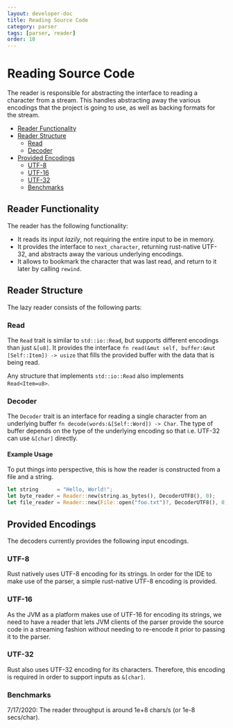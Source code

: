 ```yaml
---
layout: developer-doc
title: Reading Source Code
category: parser
tags: [parser, reader]
order: 10
---
```


# Reading Source Code

The reader is responsible for abstracting the interface to reading a character
from a stream. This handles abstracting away the various encodings that the
project is going to use, as well as backing formats for the stream.

<!-- MarkdownTOC levels="2,3" autolink="true" -->

- [Reader Functionality](#reader-functionality)
- [Reader Structure](#reader-structure)
  - [Read](#read)
  - [Decoder](#decoder)
- [Provided Encodings](#provided-encodings)
  - [UTF-8](#utf-8)
  - [UTF-16](#utf-16)
  - [UTF-32](#utf-32)
  - [Benchmarks](#benchmarks)

<!-- /MarkdownTOC -->

## Reader Functionality

The reader has the following functionality:

- It reads its input _lazily_, not requiring the entire input to be in memory.
- It provides the interface to `next_character`, returning rust-native UTF-32,
  and abstracts away the various underlying encodings.
- It allows to bookmark the character that was last read, and return to it later
  by calling `rewind`.

## Reader Structure

The lazy reader consists of the following parts:

### Read

The `Read` trait is similar to `std::io::Read`, but supports different encodings
than just `&[u8]`. It provides the interface
`fn read(&mut self, buffer:&mut [Self::Item]) -> usize` that fills the provided
buffer with the data that is being read.

Any structure that implements `std::io::Read` also implements `Read<Item=u8>`.

### Decoder

The `Decoder` trait is an interface for reading a single character from an
underlying buffer `fn decode(words:&[Self::Word]) -> Char`. The type of buffer
depends on the type of the underlying encoding so that i.e. UTF-32 can use
`&[char]` directly.

#### Example Usage

To put things into perspective, this is how the reader is constructed from a
file and a string.

```rust
let string      = "Hello, World!";
let byte_reader = Reader::new(string.as_bytes(), DecoderUTF8(), 0);
let file_reader = Reader::new(File::open("foo.txt")?, DecoderUTF8(), 0);
```

## Provided Encodings

The decoders currently provides the following input encodings.

### UTF-8

Rust natively uses UTF-8 encoding for its strings. In order for the IDE to make
use of the parser, a simple rust-native UTF-8 encoding is provided.

### UTF-16

As the JVM as a platform makes use of UTF-16 for encoding its strings, we need
to have a reader that lets JVM clients of the parser provide the source code in
a streaming fashion without needing to re-encode it prior to passing it to the
parser.

### UTF-32

Rust also uses UTF-32 encoding for its characters. Therefore, this encoding is
required in order to support inputs as `&[char]`.

### Benchmarks

7/17/2020: The reader throughput is around 1e+8 chars/s (or 1e-8 secs/char).

